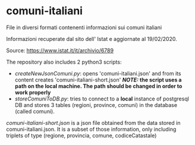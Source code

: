 # comuni-italiani
File in diversi formati contenenti informazioni sui comuni italiani

Informazioni recuperate dal sito dell' Istat e aggiornate al 19/02/2020.

Source: https://www.istat.it/it/archivio/6789

The repository also includes 2 python3 scripts:

- *createNewJsonComuni.py*: opens 'comuni-italiani.json' and from its content creates 'comuni-italiani-short.json'
***NOTE:* the script uses a path on the local machine. The path should be changed in order to work properly**
- *storeComuniToDB.py*: tries to connect to a **local** instance of postgresql DB and stores 3 tables (regioni, province, comuni) in the database (called comuni).

*comuni-italiani-short.json* is a json file obtained from the data stored in comuni-italiani.json. It is a subset of those information, only including triplets of type (regione, provincia, comune, codiceCatastale)
